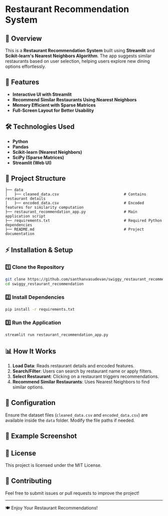 # Restaurant Recommendation System

## 📌 Overview
This is a **Restaurant Recommendation System** built using **Streamlit** and **Scikit-learn's Nearest Neighbors Algorithm**. The app suggests similar restaurants based on user selection, helping users explore new dining options effortlessly.

## 🚀 Features
- **Interactive UI with Streamlit**
- **Recommend Similar Restaurants Using Nearest Neighbors**
- **Memory Efficient with Sparse Matrices**
- **Full-Screen Layout for Better Usability**

## 🛠 Technologies Used
- **Python**
- **Pandas**
- **Scikit-learn (Nearest Neighbors)**
- **SciPy (Sparse Matrices)**
- **Streamlit (Web UI)**

## 📂 Project Structure
```
├── data
│   ├── cleaned_data.csv                             # Contains restaurant details
│   ├── encoded_data.csv                             # Encoded features for similarity computation
├── restaurant_recommendation_app.py                 # Main application script
├── requirements.txt                                 # Required Python dependencies
├── README.md                                        # Project documentation
```

## ⚡ Installation & Setup
### 1️⃣ Clone the Repository
```bash
git clone https://github.com/santhanvasudevan/swiggy_restaurant_recommendation.git
cd swiggy_restaurant_recommendation
```

### 2️⃣ Install Dependencies
```bash
pip install -r requirements.txt
```

### 3️⃣ Run the Application
```bash
streamlit run restaurant_recommendation_app.py
```

## 📊 How It Works
1. **Load Data**: Reads restaurant details and encoded features.
2. **Search/Filter**: Users can search by restaurant name or apply filters.
3. **Select Restaurant**: Clicking on a restaurant triggers recommendations.
4. **Recommend Similar Restaurants**: Uses Nearest Neighbors to find similar options.

## 🔧 Configuration
Ensure the dataset files (`cleaned_data.csv` and `encoded_data.csv`) are available inside the `data` folder. Modify the file paths if needed.

## 📌 Example Screenshot


## 📜 License
This project is licensed under the MIT License.

## 🤝 Contributing
Feel free to submit issues or pull requests to improve the project!

---
🍽 Enjoy Your Restaurant Recommendations! 
